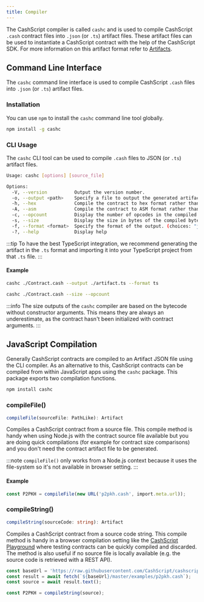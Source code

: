 ```yaml
---
title: Compiler
---
```


The CashScript compiler is called `cashc` and is used to compile CashScript `.cash` contract files into `.json` (or `.ts`) artifact files.
These artifact files can be used to instantiate a CashScript contract with the help of the CashScript SDK. For more information on this artifact format refer to [Artifacts](/docs/compiler/artifacts).

## Command Line Interface

The `cashc` command line interface is used to compile CashScript `.cash` files into `.json` (or `.ts`) artifact files.

### Installation
You can use `npm` to install the `cashc` command line tool globally.

```bash
npm install -g cashc
```

### CLI Usage
The `cashc` CLI tool can be used to compile `.cash` files to JSON (or `.ts`) artifact files.

```bash
Usage: cashc [options] [source_file]

Options:
  -V, --version          Output the version number.
  -o, --output <path>    Specify a file to output the generated artifact.
  -h, --hex              Compile the contract to hex format rather than a full artifact.
  -A, --asm              Compile the contract to ASM format rather than a full artifact.
  -c, --opcount          Display the number of opcodes in the compiled bytecode.
  -s, --size             Display the size in bytes of the compiled bytecode.
  -f, --format <format>  Specify the format of the output. (choices: "json", "ts", default: "json")
  -?, --help             Display help
```

:::tip
To have the best TypeScript integration, we recommend generating the artifact in the `.ts` format and importing it into your TypeScript project from that `.ts` file.
:::

#### Example
```bash
cashc ./Contract.cash --output ./artifact.ts --format ts
```

```bash
cashc ./Contract.cash --size --opcount
```

:::info
The size outputs of the `cashc` compiler are based on the bytecode without constructor arguments. This means they are always an underestimate, as the contract hasn't been initialized with contract arguments.
:::

## JavaScript Compilation
Generally CashScript contracts are compiled to an Artifact JSON file using the CLI compiler. As an alternative to this, CashScript contracts can be compiled from within JavaScript apps using the `cashc` package. This package exports two compilation functions.

```bash
npm install cashc
```

### compileFile()
```ts
compileFile(sourceFile: PathLike): Artifact
```

Compiles a CashScript contract from a source file. This compile method is handy when using Node.js with the contract source file available but you are doing quick compilations (for example for contract size comparisons) and you don't need the contract artifact file to be generated.

:::note
`compileFile()` only works from a Node.js context because it uses the file-system so it's not available in browser setting.
:::

#### Example
```ts
const P2PKH = compileFile(new URL('p2pkh.cash', import.meta.url));
```

### compileString()
```ts
compileString(sourceCode: string): Artifact
```

Compiles a CashScript contract from a source code string. This compile method is handy in a browser compilation setting like the [CashScript Playground](https://playground.cashscript.org/) where testing contracts can be quickly compiled and discarded. The method is also useful if no source file is locally available (e.g. the source code is retrieved with a REST API).

```ts
const baseUrl = 'https://raw.githubusercontent.com/CashScript/cashscript'
const result = await fetch(`${baseUrl}/master/examples/p2pkh.cash`);
const source = await result.text();

const P2PKH = compileString(source);
```
